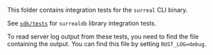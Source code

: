 This folder contains integration tests for the `surreal` CLI binary.

See [`sdk/tests`](../sdk/tests/) for `surrealdb` library integration tests.

To read server log output from these tests, you need to find the file containing the output.
You can find this file by setting `RUST_LOG=debug`.
